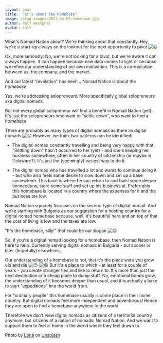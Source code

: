 ```yaml
---
layout: post
title:  "It's about the Homebase"
image: /blog-images/2021-04-07-homebase.jpg
author: Ralf Westphal
avatar: ralf
---
```


What's Nomad Nation about? We're thinking about that constantly. Hey, we're a start-up always on the lookout for the next opportunity to pivot ![😃](https://static.xx.fbcdn.net/images/emoji.php/v9/taa/1.5/16/1f603.png)

Ok, more seriously: No, we're not looking for a pivot, but we're aware it can always happen. It can happen because new data comes to light or because we refine our understanding of our own motivation. This is a co-evolution between us, the company, and the market.

And our latest "revelation" has been... Nomad Nation is about the *homebase*.

Yes, we're addressing solopreneurs. More specifically global solopreneurs aka digital nomads.

But not every global solopreneur will find a benefit in Nomad Nation (yet). It's just the solopreneurs who want to "settle down", who want to find a *homebase*.

There are probably as many types of digital nomads as there as digital nomads ![😉](https://static.xx.fbcdn.net/images/emoji.php/v9/tb0/1.5/16/1f609.png) However, we think two patterns can be identified:

- The digital nomad constantly travelling and being very happy with that. "Settling down" hasn't occurred to her (yet) - and she's keeping her business somewhere, often in her country of citizenship (or maybe in Delaware?). It's just the (seemingly) easiest way to do it.

- The digital nomad who has travelled a lot and wants to continue doing it - but who also feels some desire to slow down and set up a base somewhere. This base is where he can return to and build some deeper connections, store some stuff and set up his business at. Preferrably this homebase is located in a country where the expenses for it and the business are low.

Nomad Nation squarely focusses on the second type of digital nomad. And we're starting with Bulgaria as our suggestion for a hosting country for a digital nomad homebase because, well, it's beautiful here and on top of that the cost of living is low and the taxes are low.

"It's the homebase, silly!" that could be our slogan ![😉](https://static.xx.fbcdn.net/images/emoji.php/v9/tb0/1.5/16/1f609.png)

So, if you're a digital nomad looking for a homebase, then Nomad Nation is here to help. Currently serving digital nomads in Bulgaria - but sooner or later (hopefully) elsewhere...

Our understanding of a homebase is not, that it's the place were you grow old and die ![😉](https://static.xx.fbcdn.net/images/emoji.php/v9/tb0/1.5/16/1f609.png) ![😃](https://static.xx.fbcdn.net/images/emoji.php/v9/taa/1.5/16/1f603.png) But it's a place to which - at least for a couple of years - you create stronger ties and like to return to. It's more than just the next destination or a cheap place to dump stuff. No, emotional bonds grow, the understanding of it becomes deeper than usual, and it is actually a base to start "expeditions" into the world from.

For "ordinary people" this homebase usually is some place in their home country. But digital nomads feel more independent and adventurous! Hence they are open to find a homebase anywhere in the world.

Therefore we don't view digital nomads as citizens of a territorial country anymore, but citizens of a nation of nomads: Nomad Nation. And we want to support them to feel at home in the world where they feel drawn to.

Photo by [Lona](https://unsplash.com/@istlona?utm_source=unsplash&utm_medium=referral&utm_content=creditCopyText) on [Unsplash](https://unsplash.com/@istlona?utm_source=unsplash&utm_medium=referral&utm_content=creditCopyText)  